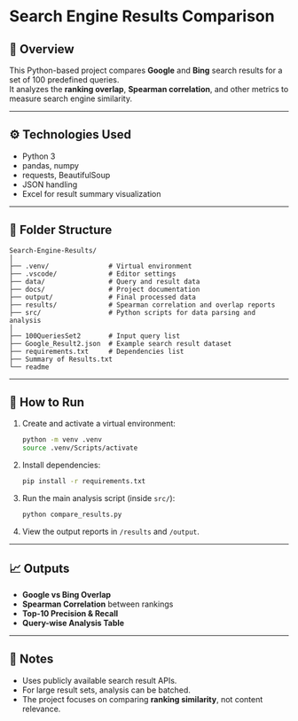 # Search Engine Results Comparison

## 📌 Overview
This Python-based project compares **Google** and **Bing** search results for a set of 100 predefined queries.  
It analyzes the **ranking overlap**, **Spearman correlation**, and other metrics to measure search engine similarity.

---

## ⚙️ Technologies Used
- Python 3  
- pandas, numpy  
- requests, BeautifulSoup  
- JSON handling  
- Excel for result summary visualization

---

## 📁 Folder Structure
```
Search-Engine-Results/
│
├── .venv/               # Virtual environment
├── .vscode/             # Editor settings
├── data/                # Query and result data
├── docs/                # Project documentation
├── output/              # Final processed data
├── results/             # Spearman correlation and overlap reports
├── src/                 # Python scripts for data parsing and analysis
│
├── 100QueriesSet2       # Input query list
├── Google_Result2.json  # Example search result dataset
├── requirements.txt     # Dependencies list
├── Summary of Results.txt
└── readme
```

---

## 🚀 How to Run
1. Create and activate a virtual environment:
   ```bash
   python -m venv .venv
   source .venv/Scripts/activate
   ```
2. Install dependencies:
   ```bash
   pip install -r requirements.txt
   ```
3. Run the main analysis script (inside `src/`):
   ```bash
   python compare_results.py
   ```
4. View the output reports in `/results` and `/output`.

---

## 📈 Outputs
- **Google vs Bing Overlap**  
- **Spearman Correlation** between rankings  
- **Top-10 Precision & Recall**  
- **Query-wise Analysis Table**

---

## 🧩 Notes
- Uses publicly available search result APIs.  
- For large result sets, analysis can be batched.  
- The project focuses on comparing **ranking similarity**, not content relevance.

